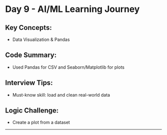 # Day 9 - AI/ML Learning Journey

## Key Concepts:
- Data Visualization & Pandas

## Code Summary:
- Used Pandas for CSV and Seaborn/Matplotlib for plots

## Interview Tips:
- Must-know skill: load and clean real-world data

## Logic Challenge:
- Create a plot from a dataset

---
